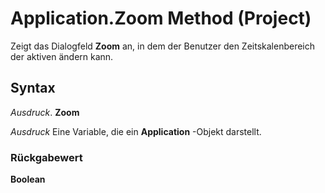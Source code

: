 
# Application.Zoom Method (Project)

Zeigt das Dialogfeld  **Zoom** an, in dem der Benutzer den Zeitskalenbereich der aktiven ändern kann.


## Syntax

 _Ausdruck_. **Zoom**

 _Ausdruck_ Eine Variable, die ein **Application** -Objekt darstellt.


### Rückgabewert

 **Boolean**

